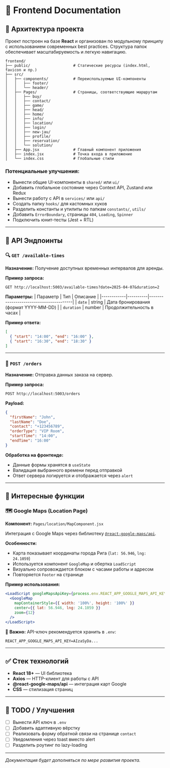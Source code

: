 # 📘 Frontend Documentation

## 🧱 Архитектура проекта

Проект построен на базе **React** и организован по модульному принципу с использованием современных best practices. Структура папок обеспечивает масштабируемость и легкую навигацию.

```
frontend/
├── public/                   # Статические ресурсы (index.html, favicon и пр.)
├── src/
│   ├── components/           # Переиспользуемые UI-компоненты
│   │   ├── footer/
│   │   └── header/
│   ├── Pages/                # Страницы, соответствующие маршрутам
│   │   ├── buy/
│   │   ├── contact/
│   │   ├── game/
│   │   ├── head/
│   │   ├── home/
│   │   ├── info/
│   │   ├── location/
│   │   ├── login/
│   │   ├── new-jau/
│   │   ├── profile/
│   │   ├── reservation/
│   │   └── solution/
│   ├── App.jsx               # Главный компонент приложения
│   ├── index.jsx             # Точка входа в приложение
│   └── index.css             # Глобальные стили
```

### Потенциальные улучшения:

- Вынести общие UI-компоненты в `shared/` или `ui/`
- Добавить глобальное состояние через Context API, Zustand или Redux
- Вынести работу с API в `services/` или `api/`
- Создать папку `hooks/` для кастомных хуков
- Разделить константы и утилиты по папкам `constants/`, `utils/`
- Добавить `ErrorBoundary`, страницы `404`, `Loading`, `Spinner`
- Подключить юнит-тесты (Jest + RTL)

---

## 📡 API Эндпоинты

### 🔍 `GET /available-times`

**Назначение:** Получение доступных временных интервалов для аренды.

**Пример запроса:**
```http
GET http://localhost:5003/available-times?date=2025-04-07&duration=2
```

**Параметры:**
| Параметр   | Тип     | Описание                               |
|------------|----------|----------------------------------------|
| `date`     | string   | Дата бронирования (формат YYYY-MM-DD) |
| `duration` | number   | Продолжительность в часах              |

**Пример ответа:**
```json
[
  { "start": "14:00", "end": "16:00" },
  { "start": "16:30", "end": "18:30" }
]
```

---

### 📝 `POST /orders`

**Назначение:** Отправка данных заказа на сервер.

**Пример запроса:**
```http
POST http://localhost:5003/orders
```

**Payload:**
```json
{
  "firstName": "John",
  "lastName": "Doe",
  "contact": "+123456789",
  "orderType": "VIP Room",
  "startTime": "14:00",
  "endTime": "16:00"
}
```

**Обработка на фронтенде:**
- Данные формы хранятся в `useState`
- Валидация выбранного времени перед отправкой
- Ответ сервера логируется и отображается через `alert`

---

## 📌 Интересные функции

### 🗺️ Google Maps (Location Page)

**Компонент:** `Pages/location/MapComponent.jsx`

Интеграция с Google Maps через библиотеку [`@react-google-maps/api`](https://www.npmjs.com/package/@react-google-maps/api).

**Особенности:**
- Карта показывает координаты города Рига (`lat: 56.946`, `lng: 24.1059`)
- Используется компонент `GoogleMap` и обертка `LoadScript`
- Визуально сопровождается блоком с часами работы и адресом
- Повторяется `Footer` на странице

**Пример использования:**
```jsx
<LoadScript googleMapsApiKey={process.env.REACT_APP_GOOGLE_MAPS_API_KEY}>
  <GoogleMap
    mapContainerStyle={{ width: '100%', height: '100%' }}
    center={{ lat: 56.946, lng: 24.1059 }}
    zoom={12}
  />
</LoadScript>
```

🔐 **Важно:** API-ключ рекомендуется хранить в `.env`:
```
REACT_APP_GOOGLE_MAPS_API_KEY=AIzaSyDa...
```

---

## ✅ Стек технологий

- **React 18+** — UI библиотека
- **Axios** — HTTP-клиент для работы с API
- **@react-google-maps/api** — интеграция карт Google
- **CSS** — стилизация страниц

---

## 🚧 TODO / Улучшения

- [ ] Вынести API ключ в `.env`
- [ ] Добавить адаптивную вёрстку
- [ ] Реализовать форму обратной связи на странице `contact`
- [ ] Уведомления через toast вместо alert
- [ ] Разделить роутинг по lazy-loading

---

_Документация будет дополняться по мере развития проекта._

